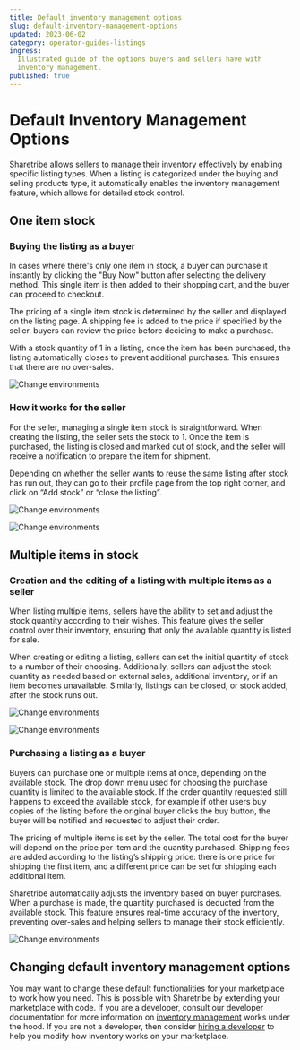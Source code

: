 ```yaml
---
title: Default inventory management options
slug: default-inventory-management-options
updated: 2023-06-02
category: operator-guides-listings
ingress:
  Illustrated guide of the options buyers and sellers have with
  inventory management.
published: true
---
```


# Default Inventory Management Options

Sharetribe allows sellers to manage their inventory effectively by
enabling specific listing types. When a listing is categorized under the
buying and selling products type, it automatically enables the inventory
management feature, which allows for detailed stock control.

## One item stock

### Buying the listing as a buyer

In cases where there's only one item in stock, a buyer can purchase it
instantly by clicking the "Buy Now" button after selecting the delivery
method. This single item is then added to their shopping cart, and the
buyer can proceed to checkout.

The pricing of a single item stock is determined by the seller and
displayed on the listing page. A shipping fee is added to the price if
specified by the seller. buyers can review the price before deciding to
make a purchase.

With a stock quantity of 1 in a listing, once the item has been
purchased, the listing automatically closes to prevent additional
purchases. This ensures that there are no over-sales.

<extrainfo title="See the buyer view when purchasing an item with 1 stock">

![Change environments](./inventory-01-buyer-singlestock.jpg)

</extrainfo>

### How it works for the seller

For the seller, managing a single item stock is straightforward. When
creating the listing, the seller sets the stock to 1. Once the item is
purchased, the listing is closed and marked out of stock, and the seller
will receive a notification to prepare the item for shipment.

Depending on whether the seller wants to reuse the same listing after
stock has run out, they can go to their profile page from the top right
corner, and click on “Add stock” or “close the listing”.

<extrainfo title="See the seller view when choosing the number of items in stock">

![Change environments](./inventory-02-setstock.jpg)

</extrainfo>

<extrainfo title="See the page with options to close the listing or add stock">

![Change environments](./inventory-03-seller-addstock.jpg)

</extrainfo>

## Multiple items in stock

### Creation and the editing of a listing with multiple items as a seller

When listing multiple items, sellers have the ability to set and adjust
the stock quantity according to their wishes. This feature gives the
seller control over their inventory, ensuring that only the available
quantity is listed for sale.

When creating or editing a listing, sellers can set the initial quantity
of stock to a number of their choosing. Additionally, sellers can adjust
the stock quantity as needed based on external sales, additional
inventory, or if an item becomes unavailable. Similarly, listings can be
closed, or stock added, after the stock runs out.

<extrainfo title="See the seller view when choosing the number of items in stock">

![Change environments](./inventory-02-setstock.jpg)

</extrainfo>

<extrainfo title="See the page with options to close the listing or add stock">

![Change environments](./inventory-03-seller-addstock.jpg)

</extrainfo>

### Purchasing a listing as a buyer

Buyers can purchase one or multiple items at once, depending on the
available stock. The drop down menu used for choosing the purchase
quantity is limited to the available stock. If the order quantity
requested still happens to exceed the available stock, for example if
other users buy copies of the listing before the original buyer clicks
the buy button, the buyer will be notified and requested to adjust their
order.

The pricing of multiple items is set by the seller. The total cost for
the buyer will depend on the price per item and the quantity purchased.
Shipping fees are added according to the listing’s shipping price: there
is one price for shipping the first item, and a different price can be
set for shipping each additional item.

Sharetribe automatically adjusts the inventory based on buyer purchases.
When a purchase is made, the quantity purchased is deducted from the
available stock. This feature ensures real-time accuracy of the
inventory, preventing over-sales and helping sellers to manage their
stock efficiently.

<extrainfo title="See the buyer view when purchasing multiple items from a listing with more than 1 stock">

![Change environments](./inventory-04-buyer-multistock.jpg)

</extrainfo>

## Changing default inventory management options

You may want to change these default functionalities for your
marketplace to work how you need. This is possible with Sharetribe by
extending your marketplace with code. If you are a developer, consult
our developer documentation for more information on
[inventory management](https://www.sharetribe.com/docs/references/stock/)
works under the hood. If you are not a developer, then consider
[hiring a developer](https://www.sharetribe.com/docs/operator-guides/how-to-hire-developer/)
to help you modify how inventory works on your marketplace.
